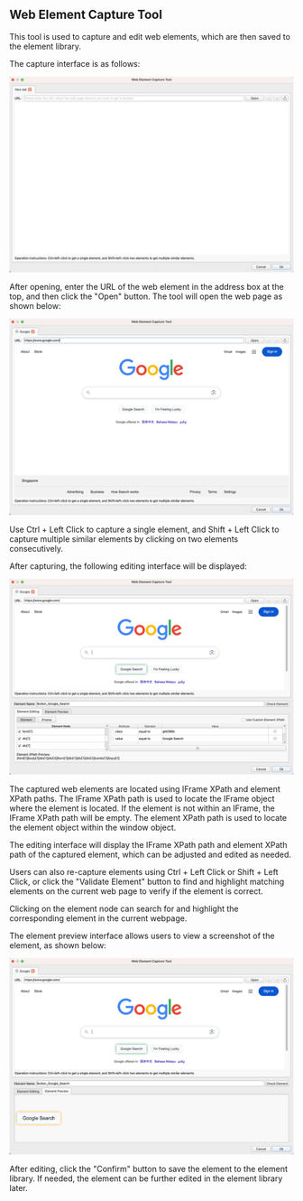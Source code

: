 ## Web Element Capture Tool

This tool is used to capture and edit web elements, which are then saved to the element library.

The capture interface is as follows:

![Capture Element Interface](web_element_capture_tool_start.png)

After opening, enter the URL of the web element in the address box at the top, and then click the "Open" button. The tool will open the web page as shown below:

![Web Element Capture Tool Open URL](web_element_capture_tool_open_url.png)

Use Ctrl + Left Click to capture a single element, and Shift + Left Click to capture multiple similar elements by clicking on two elements consecutively.

After capturing, the following editing interface will be displayed:

![Element Editing Interface](web_element_capture_tool_edit_element.png)

The captured web elements are located using IFrame XPath and element XPath paths. 
The IFrame XPath path is used to locate the IFrame object where the element is located. If the element is not within an IFrame, the IFrame XPath path will be empty.
The element XPath path is used to locate the element object within the window object.

The editing interface will display the IFrame XPath path and element XPath path of the captured element, which can be adjusted and edited as needed.

Users can also re-capture elements using Ctrl + Left Click or Shift + Left Click, or click the "Validate Element" button to find and highlight matching elements on the current web page to verify if the element is correct.

Clicking on the element node can search for and highlight the corresponding element in the current webpage.

The element preview interface allows users to view a screenshot of the element, as shown below:

![Element Preview Interface](web_element_capture_tool_preview_element.png)

After editing, click the "Confirm" button to save the element to the element library. If needed, the element can be further edited in the element library later.
